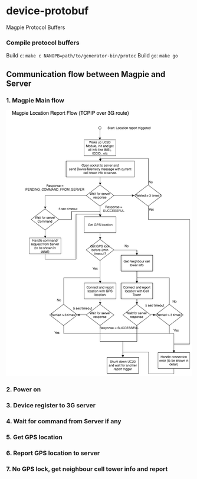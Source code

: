 # device-protobuf
Magpie Protocol Buffers

### Compile protocol buffers

Build `c`: `make c NANOPB=path/to/generator-bin/protoc`
Build `go`: `make go`

## Communication flow between Magpie and Server

### 1. Magpie Main flow

![Magpie Main flow](https://github.com/pierre-dorisdev/test/blob/master/Magpie%20Protocol%20Buffer%20Communication%20Flow.png)

### 2. Power on

### 3. Device register to 3G server

### 4. Wait for command from Server if any

### 5. Get GPS location

### 6. Report GPS location to server

### 7. No GPS lock, get neighbour cell tower info and report